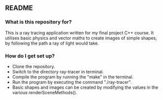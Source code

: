 ## README ##

### What is this repository for? ###

This is a ray tracing application written for my final project C++ course.  It utilises basic physics and vector maths to create images of simple shapes, by following the path a ray of light would take.

### How do I get set up? ###

* Clone the repository.
* Switch to the directory ray-tracer in terminal.
* Compile the program by running the "make" in the terminal.
* Run the program by executing the command "./ray-tracer".
* Basic shapes and images can be created by modifying the values in the various renderSceneMethods().

